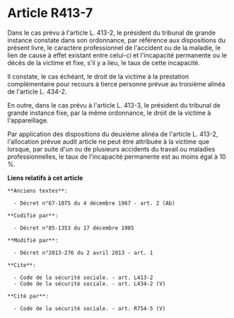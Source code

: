 # Article R413-7

Dans le cas prévu à l'article L. 413-2, le président du tribunal de grande instance constate dans son ordonnance, par
référence aux dispositions du présent livre, le caractère professionnel de l'accident ou de la maladie, le lien de cause à
effet existant entre celui-ci et l'incapacité permanente ou le décès de la victime et fixe, s'il y a lieu, le taux de cette
incapacité. 

Il constate, le cas échéant, le droit de la victime à la prestation complémentaire pour recours à tierce personne prévue au
troisième alinéa de l'article L. 434-2. 

En outre, dans le cas prévu à l'article L. 413-3, le président du tribunal de grande instance fixe, par la même ordonnance,
le droit de la victime à l'appareillage. 

Par application des dispositions du deuxième alinéa de l'article L. 413-2, l'allocation prévue audit article ne peut être
attribuée à la victime que lorsque, par suite d'un ou de plusieurs accidents du travail ou maladies professionnelles, le taux
de l'incapacité permanente est au moins égal à 10 %.

**Liens relatifs à cet article**

	**Anciens textes**:

	  - Décret n°67-1075 du 4 décembre 1967 - art. 2 (Ab)

	**Codifié par**:

	  - Décret n°85-1353 du 17 décembre 1985

	**Modifié par**:

	  - Décret n°2013-276 du 2 avril 2013 - art. 1

	**Cite**:

	  - Code de la sécurité sociale. - art. L413-2
	  - Code de la sécurité sociale. - art. L434-2 (V)

	**Cité par**:

	  - Code de la sécurité sociale. - art. R754-5 (V)
